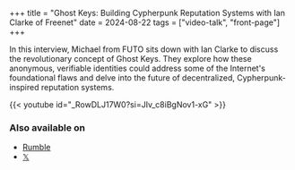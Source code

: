 +++
title = "Ghost Keys: Building Cypherpunk Reputation Systems with Ian Clarke of Freenet"
date = 2024-08-22
tags = ["video-talk", "front-page"]
+++

In this interview, Michael from FUTO sits down with Ian Clarke to discuss the revolutionary concept
of Ghost Keys. They explore how these anonymous, verifiable identities could address some of the
Internet's foundational flaws and delve into the future of decentralized, Cypherpunk-inspired
reputation systems.

{{< youtube id="_RowDLJ17W0?si=JIv_c8iBgNov1-xG" >}}

### Also available on

- [Rumble](https://rumble.com/v5bzb99-ghost-keys-and-cypherpunk-reputation-systems-w-ian-clarke-of-freenet.html)
- [𝕏](https://x.com/FUTO_Tech/status/1826681160669561021)
